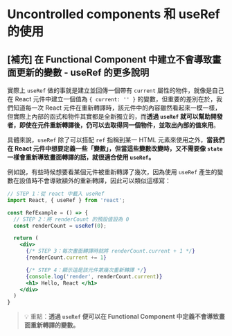 # Uncontrolled components 和 useRef 的使用

## [補充] 在 Functional Component 中建立不會導致畫面更新的變數 - useRef 的更多說明

實際上 `useRef` 做的事就是建立並回傳一個帶有 `current` 屬性的物件，就像是自己在 React 元件中建立一個值為 `{ current: '' }` 的變數，但重要的差別在於，我們知道每一次 React 元件在重新轉譯時，該元件中的內容雖然看起來一模一樣，但實際上內部的函式和物件其實都是全新獨立的，而**透過 `useRef` 就可以幫助開發者，即使在元件重新轉譯後，仍可以去取得同一個物件，並取出內部的值來用**。

具體來說，`useRef` 除了可以搭配 `ref` 指稱到某一 HTML 元素來使用之外，**當我們在 React 元件中想要定義一些「變數」，但當這些變數改變時，又不需要像 `state` 一樣會重新導致畫面轉譯的話，就很適合使用 `useRef`。**

例如說，有些時候想要看某個元件被重新轉譯了幾次，因為使用 `useRef` 產生的變數在設值時不會導致額外的重新轉譯，因此可以類似這樣寫：

```jsx
// STEP 1：從 react 中載入 useRef
import React, { useRef } from 'react';

const RefExample = () => {
  // STEP 2：將 renderCount 的預設值設為 0
  const renderCount = useRef(0);

  return (
    <div>
      {/* STEP 3：每次畫面轉譯時就將 renderCount.current + 1 */}
      {renderCount.current += 1}

      {/* STEP 4：顯示這是該元件第幾次重新轉譯 */}
      {console.log('render', renderCount.current)}
      <h1> Hello, React </h1>
    </div>
  )
}
```

> 💡 重點：**透過 `useRef` 便可以在 Functional Component 中定義不會導致畫面重新轉譯的變數。**
